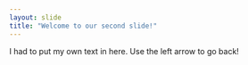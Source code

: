 ```yaml
---
layout: slide
title: "Welcome to our second slide!"
---
```

I had to put my own text in here.
Use the left arrow to go back!
